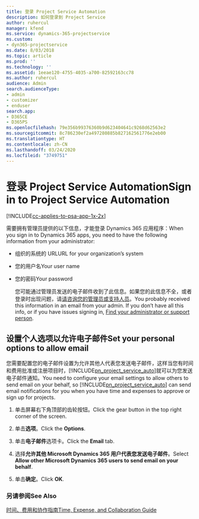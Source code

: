 ```yaml
---
title: 登录 Project Service Automation
description: 如何登录到 Project Service
author: ruhercul
manager: kfend
ms.service: dynamics-365-projectservice
ms.custom:
- dyn365-projectservice
ms.date: 8/03/2018
ms.topic: article
ms.prod: ''
ms.technology: ''
ms.assetid: 1eeae120-4755-4035-a700-82592163cc78
ms.author: ruhercul
audience: Admin
search.audienceType:
- admin
- customizer
- enduser
search.app:
- D365CE
- D365PS
ms.openlocfilehash: 79e356b99376360b9d623404641c9268d62563e2
ms.sourcegitcommit: 8c786230ef2a497280885b827162561776e2eb00
ms.translationtype: HT
ms.contentlocale: zh-CN
ms.lasthandoff: 03/24/2020
ms.locfileid: "3749751"
---
```

# <a name="sign-in-to-project-service-automation"></a><span data-ttu-id="b6672-103">登录 Project Service Automation</span><span class="sxs-lookup"><span data-stu-id="b6672-103">Sign in to Project Service Automation</span></span>

[!INCLUDE[cc-applies-to-psa-app-1x-2x](../includes/cc-applies-to-psa-app-1x-2x.md)]

<span data-ttu-id="b6672-104">需要拥有管理员提供的以下信息，才能登录 Dynamics 365 应用程序：</span><span class="sxs-lookup"><span data-stu-id="b6672-104">When you sign in to Dynamics 365 apps, you need to have the following information from your administrator:</span></span>  
  
- <span data-ttu-id="b6672-105">组织的系统的 URL</span><span class="sxs-lookup"><span data-stu-id="b6672-105">URL for your organization’s system</span></span>  
  
- <span data-ttu-id="b6672-106">您的用户名</span><span class="sxs-lookup"><span data-stu-id="b6672-106">Your user name</span></span>  
  
- <span data-ttu-id="b6672-107">您的密码</span><span class="sxs-lookup"><span data-stu-id="b6672-107">Your password</span></span>  
  
  <span data-ttu-id="b6672-108">您可能通过管理员发送的电子邮件收到了此信息。如果您的此信息不全，或者登录时出现问题，请[请咨询您的管理员或支持人员](../basics/find-administrator-support.md)。</span><span class="sxs-lookup"><span data-stu-id="b6672-108">You probably received this information in an email from your admin. If you don’t have all this info, or if you have issues signing in, [Find your administrator or support person](../basics/find-administrator-support.md).</span></span>  
  
## <a name="set-your-personal-options-to-allow-email"></a><span data-ttu-id="b6672-109">设置个人选项以允许电子邮件</span><span class="sxs-lookup"><span data-stu-id="b6672-109">Set your personal options to allow email</span></span>  
 <span data-ttu-id="b6672-110">您需要配置您的电子邮件设置为允许其他人代表您发送电子邮件，这样当您有时间和费用批准或注册项目时，[!INCLUDE[pn_project_service_auto](../includes/pn-project-service-auto.md)]就可以为您发送电子邮件通知。</span><span class="sxs-lookup"><span data-stu-id="b6672-110">You need to configure your email settings to allow others to send email on your behalf, so [!INCLUDE[pn_project_service_auto](../includes/pn-project-service-auto.md)] can send email notifications for you when you have time and expenses to approve or sign up for projects.</span></span>  
  
1.  <span data-ttu-id="b6672-111">单击屏幕右下角顶部的齿轮按钮。</span><span class="sxs-lookup"><span data-stu-id="b6672-111">Click the gear button in the top right corner of the screen.</span></span>  
  
2.  <span data-ttu-id="b6672-112">单击**选项**。</span><span class="sxs-lookup"><span data-stu-id="b6672-112">Click the **Options**.</span></span>  
  
3.  <span data-ttu-id="b6672-113">单击**电子邮件**选项卡。</span><span class="sxs-lookup"><span data-stu-id="b6672-113">Click the **Email** tab.</span></span>  
  
4.  <span data-ttu-id="b6672-114">选择**允许其他 Microsoft Dynamics 365 用户代表您发送电子邮件**。</span><span class="sxs-lookup"><span data-stu-id="b6672-114">Select **Allow other Microsoft Dynamics 365 users to send email on your behalf**.</span></span>  
  
5.  <span data-ttu-id="b6672-115">单击**确定**。</span><span class="sxs-lookup"><span data-stu-id="b6672-115">Click **OK**.</span></span>  
  
### <a name="see-also"></a><span data-ttu-id="b6672-116">另请参阅</span><span class="sxs-lookup"><span data-stu-id="b6672-116">See Also</span></span>  
 [<span data-ttu-id="b6672-117">时间、费用和协作指南</span><span class="sxs-lookup"><span data-stu-id="b6672-117">Time, Expense, and Collaboration Guide</span></span>](../project-service/time-expense-collaboration-guide.md)
